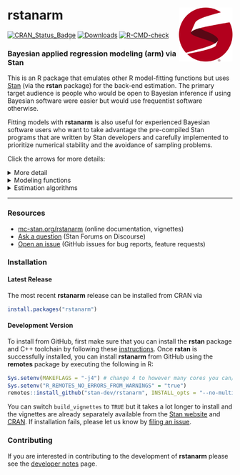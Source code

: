# rstanarm <img src="man/figures/stanlogo.png" align="right" width="120" />

<!-- badges: start -->
[![CRAN\_Status\_Badge](http://www.r-pkg.org/badges/version/rstanarm?color=blue)](http://cran.r-project.org/package=rstanarm)
[![Downloads](http://cranlogs.r-pkg.org/badges/rstanarm?color=blue)](http://cran.rstudio.com/package=rstanarm)
[![R-CMD-check](https://github.com/stan-dev/rstanarm/workflows/R-CMD-check/badge.svg)](https://github.com/stan-dev/rstanarm/actions)
<!-- badges: end -->

### Bayesian applied regression modeling (arm) via Stan

This is an R package that emulates other R model-fitting functions but uses
[Stan](http://mc-stan.org) (via the **rstan** package) for the back-end
estimation. The primary target audience is people who would be open to Bayesian
inference if using Bayesian software were easier but would use frequentist
software otherwise. 

Fitting models with **rstanarm** is also useful for experienced Bayesian
software users who want to take advantage the pre-compiled Stan programs that
are written by Stan developers and carefully implemented to prioritize numerical
stability and the avoidance of sampling problems.

Click the arrows for more details:
<details><summary>More detail</summary>

The **rstanarm** package is an appendage to the **rstan** package, the R
interface to [Stan](http://mc-stan.org/). **rstanarm** enables many of the most
common applied regression models to be estimated using Markov Chain Monte Carlo,
variational approximations to the posterior distribution, or optimization. The
package allows these models to be specified using the customary R modeling
syntax (e.g., like that of `glm` with a `formula` and `data.frame`).
Additional arguments are provided for specifying prior distributions.

The set of models supported by **rstanarm** is large (and will continue to
grow), but also limited enough so that it is possible to integrate them
tightly with the [`pp_check`](http://mc-stan.org/rstanarm/reference/pp_check.stanreg.html) function for graphical posterior predictive checks using [**bayesplot**](http://mc-stan.org/bayesplot) and the
[`posterior_predict`](http://mc-stan.org/rstanarm/reference/posterior_predict.stanreg.html)
function to easily estimate the effect of specific manipulations of predictor
variables or to predict the outcome in a training set.

The fitted model objects returned by the **rstanarm** modeling functions are
called _stanreg_ objects. In addition to all of the traditional
[methods](http://mc-stan.org/rstanarm/reference/stanreg-methods.html)
defined for fitted model objects, stanreg objects can also be used with the
[**loo**](http://mc-stan.org/rstanarm/reference/loo.stanreg.html) package for
leave-one-out cross-validation, model comparison, and model weighting/averaging
and the [**shinystan**](http://mc-stan.org/rstanarm/reference/shinystan.html) 
package for exploring the posterior distribution and model diagnostics
with a graphical user interface. 

Check out the **rstanarm** [vignettes](http://mc-stan.org/rstanarm/articles/)
for examples and more details about the entire process.
</details>

<details><summary>Modeling functions</summary>

The model estimating functions are described in greater detail in their
individual help pages and vignettes. Here we provide a very brief overview:

* [__`stan_lm`__, __`stan_aov`__,__`stan_biglm`__](https://mc-stan.org/rstanarm/reference/stan_lm.html)

  Similar to  `lm` and `aov` but with novel regularizing priors on the model
  parameters that are driven by prior beliefs about R-squared, the proportion of
  variance in the outcome attributable to the predictors in a linear model.

* [__`stan_glm`__, __`stan_glm.nb`__](https://mc-stan.org/rstanarm/reference/stan_glm.html)

  Similar to `glm` but with various possible prior distributions for the
  coefficients and, if applicable, a prior distribution for any auxiliary
  parameter in a Generalized Linear Model (GLM) that is characterized by a
  `family` object (e.g. the shape parameter in Gamma models). It is also possible
  to estimate a negative binomial model similar to the `glm.nb` function
  in the `MASS` package.

* [__`stan_glmer`__, __`stan_glmer.nb`__, __`stan_lmer`__](https://mc-stan.org/rstanarm/reference/stan_glmer.html)

  Similar to the `glmer`, `glmer.nb`, and `lmer` functions (__lme4__ package) in
  that GLMs are augmented to have group-specific terms that deviate from the
  common coefficients according to a mean-zero multivariate normal distribution
  with a highly-structured but unknown covariance matrix (for which **rstanarm**
  introduces an innovative prior distribution). MCMC provides more appropriate
  estimates of uncertainty for models that consist of a mix of common and
  group-specific parameters.
  
* [__`stan_nlmer`__](https://mc-stan.org/rstanarm/reference/stan_nlmer.html)

  Similar to `nlmer` (__lme4__ package) package for nonlinear "mixed-effects"
  models, but flexible priors can be specified for all parameters in the model, 
  including the unknown covariance matrices for the varying 
  (group-specific) coefficients.

* [__`stan_gamm4`__](https://mc-stan.org/rstanarm/reference/stan_gamm4.html)

  Similar to `gamm4` (__gamm4__ package), which augments a GLM (possibly with
  group-specific terms) with nonlinear smooth functions of the predictors to
  form a Generalized Additive Mixed Model (GAMM). Rather than calling
  `lme4::glmer` like `gamm4` does, `stan_gamm4` essentially calls `stan_glmer`,
  which avoids the optimization issues that often crop up with GAMMs and
  provides better estimates for the uncertainty of the parameter estimates.
 
* [__`stan_polr`__](https://mc-stan.org/rstanarm/reference/stan_polr.html)

  Similar to `polr` (__MASS__ package) in that it models an ordinal response,
  but the Bayesian model also implies a prior distribution on the unknown
  cutpoints. Can also be used to model binary outcomes, possibly while
  estimating an unknown exponent governing the probability of success.
 
* [__`stan_betareg`__](https://mc-stan.org/rstanarm/reference/stan_betareg.html)

  Similar to `betareg` (__betareg__ package) in that it models an outcome that
  is a rate (proportion) but, rather than performing maximum likelihood
  estimation, full Bayesian estimation is performed by default, with
  customizable prior distributions for all parameters.

* [__`stan_clogit`__](https://mc-stan.org/rstanarm/reference/stan_clogit.html)

   Similar to `clogit` (__survival__ package) in that it models an binary outcome
   where the number of successes and failures is fixed within each stratum by
   the research design. There are some minor syntactical differences relative
   to `survival::clogit` that allow `stan_clogit` to accept
   group-specific terms as in `stan_glmer`.

* [__`stan_mvmer`__](https://mc-stan.org/rstanarm/reference/stan_mvmer.html)

   A multivariate form of `stan_glmer`, whereby the user can specify
   one or more submodels each consisting of a GLM with group-specific terms. If
   more than one submodel is specified (i.e. there is more than one outcome
   variable) then a dependence is induced by assuming that the group-specific
   terms for each grouping factor are correlated across submodels.

* [__`stan_jm`__](https://mc-stan.org/rstanarm/reference/stan_jm.html)

   Estimates shared parameter joint models for longitudinal and time-to-event
   (i.e. survival) data. The joint model can be univariate (i.e. one longitudinal
   outcome) or multivariate (i.e. more than one longitudinal outcome). A variety
   of parameterisations are available for linking the longitudinal and event
   processes (i.e. a variety of association structures).

</details>

<details><summary>Estimation algorithms</summary>

The modeling functions in the **rstanarm** package take an `algorithm`
argument that can be one of the following:

* __Sampling__ (`algorithm="sampling"`):
 
 Uses Markov Chain Monte Carlo (MCMC) --- in particular, Stan's implementation
 of Hamiltonian Monte Carlo (HMC) with a tuned but diagonal mass matrix --- 
 to draw from the posterior distribution of the parameters. This is the slowest
 but most reliable of the available estimation algorithms and it is __the
 default and recommended algorithm for statistical inference__.

* __Mean-field__ (`algorithm="meanfield"`):

 Uses mean-field variational inference to draw from an approximation to the
 posterior distribution. In particular, this algorithm finds the set of
 independent normal distributions in the unconstrained space that --- when
 transformed into the constrained space --- most closely approximate the
 posterior distribution. Then it draws repeatedly from these independent
 normal distributions and transforms them into the constrained space. The
 entire process is much faster than HMC and yields independent draws but
 __is not recommended for final statistical inference__. It can be useful to
 narrow the set of candidate models in large problems, particularly when
 specifying `QR=TRUE` in `stan_glm`, `stan_glmer`, and `stan_gamm4`, but is
 __only an approximation to the posterior distribution__.

* __Full-rank__ (`algorithm="fullrank"`):

 Uses full-rank variational inference to draw from an approximation to the
 posterior distribution by finding the multivariate normal distribution in
 the unconstrained space that --- when transformed into the constrained space
 --- most closely approximates the posterior distribution. Then it draws
 repeatedly from this multivariate normal distribution and transforms the
 draws into the constrained space. This process is slower than meanfield
 variational inference but is faster than HMC. Although still an
 approximation to the posterior distribution and thus __not recommended
 for final statistical inference__, the approximation is more realistic than
 that of mean-field variational inference because the parameters are not
 assumed to be independent in the unconstrained space. Nevertheless, fullrank
 variational inference is a more difficult optimization problem and the
 algorithm is more prone to non-convergence or convergence to a local
 optimum.

* __Optimizing__ (`algorithm="optimizing"`):

 Finds the posterior mode using a C++ implementation of the LBGFS algorithm. If
 there is no prior information, then this is equivalent to maximum likelihood,
 in which case there is no great reason to use the functions in the **rstanarm**
 package over the emulated functions in other packages. However, if priors are
 specified, then the estimates are penalized maximum likelihood estimates, which
 may have some redeeming value. Currently, optimization is only supported for
 `stan_glm`.

</details>

---

### Resources

* [mc-stan.org/rstanarm](https://mc-stan.org/rstanarm) (online documentation, vignettes)
* [Ask a question](https://discourse.mc-stan.org) (Stan Forums on Discourse)
* [Open an issue](https://github.com/stan-dev/rstanarm/issues) (GitHub issues for bug reports, feature requests)

### Installation

#### Latest Release

The most recent **rstanarm** release can be installed from CRAN via

```r
install.packages("rstanarm")
```

#### Development Version

To install from GitHub, first make sure that you can install the **rstan**
package and C++ toolchain by following these
[instructions](https://github.com/stan-dev/rstan/wiki/RStan-Getting-Started).
Once **rstan** is successfully installed, you can install **rstanarm** from
GitHub using the **remotes** package by executing the following in R:

```r
Sys.setenv(MAKEFLAGS = "-j4") # change 4 to however many cores you can/want to use to parallelize install 
Sys.setenv("R_REMOTES_NO_ERRORS_FROM_WARNINGS" = "true")
remotes::install_github("stan-dev/rstanarm", INSTALL_opts = "--no-multiarch", force = TRUE)
```

You can switch `build_vignettes` to `TRUE` but it takes a lot longer to install and the 
vignettes are already separately available from the 
[Stan website](http://mc-stan.org/rstanarm/articles/index.html) 
and 
[CRAN](https://cran.r-project.org/package=rstanarm/vignettes). 
If installation fails, please let us know by [filing an issue](https://github.com/stan-dev/rstanarm/issues).

### Contributing 

If you are interested in contributing to the development of **rstanarm** please 
see the [developer notes](http://mc-stan.org/rstanarm/dev-notes/index.html) page.
